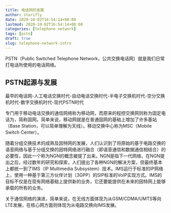 ```yaml
---
title: 电话网的发展
author: starifly
date: 2020-10-02T16:54:14+08:00
lastmod: 2020-10-02T16:54:14+08:00
categories: [telephone network]
tags: [pstn]
draft: true
slug: telephone-network-intro
---
```


PSTN（Public Switched Telephone Network，公共交换电话网）就是我们日常打电话所使用的电话网络。

## PSTN起源与发展

最早的电话网-人工电话交换时代-自动电话交换时代-半电子交换机时代-空分交换机时代-数字交换机时代-现代PSTN时代

专门用于移动电话交换的通信网络称为移动网，而原来的程控交换网则称为固定电话为，简称固网。简单来说，移动网就是在普通固网的基础上增加了许多基站（Base Station，可以简单理解为天线）。移动交换中心称为MSC（Mobile Switch Center）。

随着分组交换技术的成熟及因特网的发展，人们认识到了将原始的基于电路交换的语音网络与基于分组交换的因特网络进行融合（即语音通信和数据通信相结合）的必要性，因此一个称为NGN的概念被提了出来。NGN是指下一代网络，在NGN提出之后，经过数年的研究和探索，人们提出了各种NGN的解决方案，但最终基本上都统一到了IMS（IP Multimedia Subsystem）技术。IMS运行于标准的IP网络上，使用一种基于第三方伙伴计划（3GPP）的SIP标准的VoIP实现方式。IMS的目标不仅是在现有网络基础上提供新的业务，它还要能提供在未来的因特网上能够承载的所有的业务。

关于通信网络的演进，简单来说，在无线方面体现为从GSM/CDMA/UMTS等向LTE发展，在核心网方面则体现为从电路交换向IMS发展。

